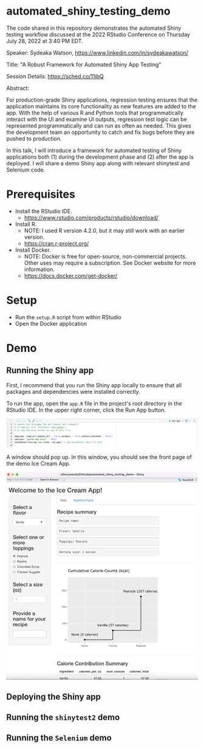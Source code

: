 # automated_shiny_testing_demo

The code shared in this repository demonstrates the automated Shiny testing workflow discussed at the 2022 RStudio Conference on Thursday July 28, 2022 at 3:40 PM EDT. 

Speaker: Sydeaka Watson, https://www.linkedin.com/in/sydeakawatson/

Title: "A Robust Framework for Automated Shiny App Testing"

Session Details: https://sched.co/11ibQ

Abstract: 

For production-grade Shiny applications, regression testing ensures that the application maintains its core functionality as new features are added to the app. With the help of various R and Python tools that programmatically interact with the UI and examine UI outputs, regression test logic can be represented programmatically and can run as often as needed. This gives the development team an opportunity to catch and fix bugs before they are pushed to production.

In this talk, I will introduce a framework for automated testing of Shiny applications both (1) during the development phase and (2) after the app is deployed. I will share a demo Shiny app along with relevant shinytest and Selenium code.

# Prerequisites

* Install the RStudio IDE.
  * https://www.rstudio.com/products/rstudio/download/
* Install R. 
  * NOTE: I used R version 4.2.0, but it may still work with an earlier version.
  * https://cran.r-project.org/
* Install Docker. 
  * NOTE: Docker is free for open-source, non-commercial projects. Other uses may require a subscription. See Docker website for more information.
  * https://docs.docker.com/get-docker/

# Setup

* Run the `setup.R` script from within RStudio
* Open the Docker application

# Demo

## Running the Shiny app

First, I recommend that you run the Shiny app locally to ensure that all packages and dependencies were installed correctly.

To run the app, open the `app.R` file in the project's root directory in the RStudio IDE. In the upper right corner, click the Run App button. 

![Run Button for Ice Cream App](images/shiny-app-run-button.png)

A window should pop up. In this window, you should see the front page of the demo Ice Cream App.

![Screenshot of Ice Cream App](images/shiny-app-screenshot.png)

## Deploying the Shiny app

## Running the `shinytest2` demo

## Running the `Selenium` demo


